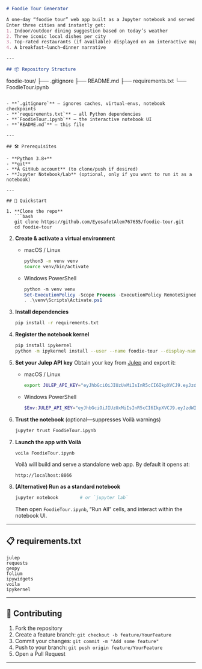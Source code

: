 ```markdown
# Foodie Tour Generator

A one‐day “foodie tour” web app built as a Jupyter notebook and served via [Voilà](https://github.com/voila-dashboards/voila).  
Enter three cities and instantly get:
1. Indoor/outdoor dining suggestion based on today’s weather  
2. Three iconic local dishes per city  
3. Top‐rated restaurants (if available) displayed on an interactive map with Google-style pins  
4. A breakfast–lunch–dinner narrative  

---

## 📦 Repository Structure

```

foodie-tour/
├── .gitignore
├── README.md
├── requirements.txt
└── FoodieTour.ipynb

````

- **`.gitignore`** — ignores caches, virtual‐envs, notebook checkpoints  
- **`requirements.txt`** — all Python dependencies  
- **`FoodieTour.ipynb`** — the interactive notebook UI  
- **`README.md`** — this file  

---

## 🛠️ Prerequisites

- **Python 3.8+**  
- **git**  
- **A GitHub account** (to clone/push if desired)  
- **Jupyter Notebook/Lab** (optional, only if you want to run it as a notebook)  

---

## 🚀 Quickstart

1. **Clone the repo**  
   ```bash
   git clone https://github.com/EyosafetAlem767655/foodie-tour.git
   cd foodie-tour
````

2. **Create & activate a virtual environment**

   * macOS / Linux

     ```bash
     python3 -m venv venv
     source venv/bin/activate
     ```
   * Windows PowerShell

     ```powershell
     python -m venv venv
     Set-ExecutionPolicy -Scope Process -ExecutionPolicy RemoteSigned
     . .\venv\Scripts\Activate.ps1
     ```

3. **Install dependencies**

   ```bash
   pip install -r requirements.txt
   ```

4. **Register the notebook kernel**

   ```bash
   pip install ipykernel
   python -m ipykernel install --user --name foodie-tour --display-name "Python (foodie-tour)"
   ```

5. **Set your Julep API key**
   Obtain your key from [Julep](https://docs.julep.ai) and export it:

   * macOS / Linux

     ```bash
     export JULEP_API_KEY="eyJhbGciOiJIUzUxMiIsInR5cCI6IkpXVCJ9.eyJzdWIiOiIxMmQyNmE1Mi1lZjFlLTU5MmItOWVmYS0wY2MwMGY1YjIyZWEiLCJlbWFpbCI6ImV5b3NhZmV0YWxlbUBnbWFpbC5jb20iLCJpYXQiOjE3NTE4NzQzOTksImV4cCI6MTc1MjQ3OTE5OX0.q1YrKA0ZhxBPkomGfhjvhFVyoO4rHj_t5rIeR3BKcFijNFvguTOG9Mio9VaVFSZvkeXXUOyBEkHv2x6q86IUBg"
     ```
   * Windows PowerShell

     ```powershell
     $Env:JULEP_API_KEY="eyJhbGciOiJIUzUxMiIsInR5cCI6IkpXVCJ9.eyJzdWIiOiIxMmQyNmE1Mi1lZjFlLTU5MmItOWVmYS0wY2MwMGY1YjIyZWEiLCJlbWFpbCI6ImV5b3NhZmV0YWxlbUBnbWFpbC5jb20iLCJpYXQiOjE3NTE4NzQzOTksImV4cCI6MTc1MjQ3OTE5OX0.q1YrKA0ZhxBPkomGfhjvhFVyoO4rHj_t5rIeR3BKcFijNFvguTOG9Mio9VaVFSZvkeXXUOyBEkHv2x6q86IUBg"
     ```

6. **Trust the notebook** (optional—suppresses Voilà warnings)

   ```bash
   jupyter trust FoodieTour.ipynb
   ```

7. **Launch the app with Voilà**

   ```bash
   voila FoodieTour.ipynb
   ```

   Voilà will build and serve a standalone web app. By default it opens at:

   ```
   http://localhost:8866
   ```

8. **(Alternative) Run as a standard notebook**

   ```bash
   jupyter notebook        # or `jupyter lab`
   ```

   Then open `FoodieTour.ipynb`, “Run All” cells, and interact within the notebook UI.

---

## 📋 requirements.txt

```
julep
requests
geopy
folium
ipywidgets
voila
ipykernel
```

---

## 🤝 Contributing

1. Fork the repository
2. Create a feature branch: `git checkout -b feature/YourFeature`
3. Commit your changes: `git commit -m "Add some feature"`
4. Push to your branch: `git push origin feature/YourFeature`
5. Open a Pull Request

---

